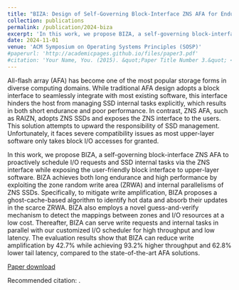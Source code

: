 ```yaml
---
title: "BIZA: Design of Self-Governing Block-Interface ZNS AFA for Endurance and Performance"
collection: publications
permalink: /publication/2024-biza
excerpt: 'In this work, we propose BIZA, a self-governing block-interface ZNS AFA to proactively schedule I/O requests and SSD internal tasks via the ZNS interface while exposing the user-friendly block interface to upper-layer software. BIZA achieves both long endurance and high performance by exploiting the zone random write area (ZRWA) and internal parallelisms of ZNS SSDs…'
date: 2024-11-01
venue: 'ACM Symposium on Operating Systems Principles (SOSP)'
#paperurl: 'http://academicpages.github.io/files/paper3.pdf'
#citation: 'Your Name, You. (2015). &quot;Paper Title Number 3.&quot; <i>Journal 1</i>. 1(3).'
---
```

All-flash array (AFA) has become one of the most popular storage forms in diverse computing domains. While traditional AFA design adopts a block interface to seamlessly integrate with most existing software, this interface hinders the host from managing SSD internal tasks explicitly, which results in both short endurance and poor performance. In contrast, ZNS AFA, such as RAIZN, adopts ZNS SSDs and exposes the ZNS interface to the users. This solution attempts to upward the responsibility of SSD management. Unfortunately, it faces severe compatibility issues as most upper-layer software only takes block I/O accesses for granted.

In this work, we propose BIZA, a self-governing block-interface ZNS AFA to proactively schedule I/O requests and SSD internal tasks via the ZNS interface while exposing the user-friendly block interface to upper-layer software. BIZA achieves both long endurance and high performance by exploiting the zone random write area (ZRWA) and internal parallelisms of ZNS SSDs. Specifically, to mitigate write amplification, BIZA proposes a ghost-cache-based algorithm to identify hot data and absorb their updates in the scarce ZRWA. BIZA also employs a novel guess-and-verify mechanism to detect the mappings between zones and I/O resources at a low cost. Thereafter, BIZA can serve write requests and internal tasks in parallel with our customized I/O scheduler for high throughput and low latency. The evaluation results show that BIZA can reduce write amplification by 42.7% while achieving 93.2% higher throughput and 62.8% lower tail latency, compared to the state-of-the-art AFA solutions.

[Paper download](https://dl.acm.org/doi/10.1145/3694715.3695953)

Recommended citation: .